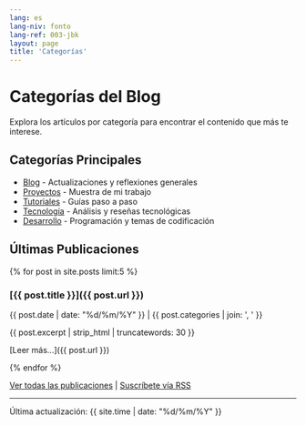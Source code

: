 ```yaml
---
lang: es
lang-niv: fonto
lang-ref: 003-jbk
layout: page
title: 'Categorías'
---
```


# Categorías del Blog

Explora los artículos por categoría para encontrar el contenido que más te interese.

## Categorías Principales

- [Blog](category/blog/) - Actualizaciones y reflexiones generales
- [Proyectos](category/projects) - Muestra de mi trabajo
- [Tutoriales](category/tutorials) - Guías paso a paso
- [Tecnología](category/technology) - Análisis y reseñas tecnológicas
- [Desarrollo](category/development) - Programación y temas de codificación

## Últimas Publicaciones

{% for post in site.posts limit:5 %}

### [{{ post.title }}]({{ post.url }})

{{ post.date | date: "%d/%m/%Y" }} | {{ post.categories | join: ', ' }}

{{ post.excerpt | strip_html | truncatewords: 30 }}

[Leer más...]({{ post.url }})

{% endfor %}

[Ver todas las publicaciones](archive) | [Suscríbete vía RSS](feed.xml)

---

Última actualización: {{ site.time | date: "%d/%m/%Y" }}

